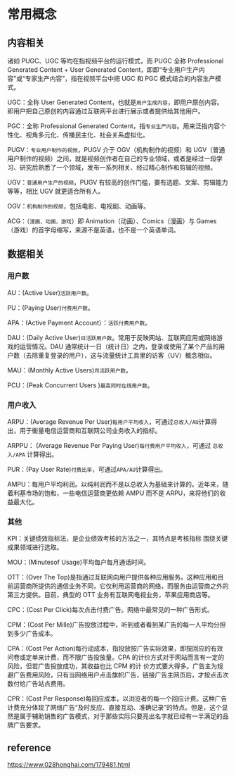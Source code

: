 # 常用概念

## 内容相关

诸如 PUGC、UGC 等均在指视频平台的运行模式，而 PUGC 全称 Professional Generated Content + User Generated Content，即即“专业用户生产内容”或“专家生产内容”，指在视频平台中把 UGC 和 PGC 模式结合的内容生产模式。

UGC：全称 User Generated Content，也就是`用户生成内容`，即用户原创内容。即用户把自己原创的内容通过互联网平台进行展示或者提供给其他用户。

PGC：全称 Professional Generated Content，指`专业生产内容`。用来泛指内容个性化、视角多元化、传播民主化、社会关系虚拟化。

PUGV：`专业用户制作的视频`，PUGV 介于 OGV（机构制作的视频）和 UGV（普通用户制作的视频）之间，就是视频创作者在自己的专业领域，或者是经过一段学习、研究后熟悉了一个领域，发布一系列相关、经过精心制作和剪辑的视频。

UGV：`普通用户生产的视频`，PUGV 有较高的创作门槛，要有选题、文案、剪辑能力等等，相比 UGV 就更适合所有人。

OGV：`机构制作的视频`，包括电影、电视剧、动画等。

ACG：（`漫画、动画、游戏`）即 Animation（动画）、Comics（漫画）与 Games（游戏）的首字母缩写，来源不是英语，也不是一个英语单词。

## 数据相关

### 用户数

AU：(Active User)`活跃用户数`。

PU：(Paying User)`付费用户数`。

APA：(Active Payment Account）：`活跃付费用户数`。

DAU：(Daily Active User)`日活跃用户数`。常用于反映网站、互联网应用或网络游戏的运营情况。DAU 通常统计一日（统计日）之内，登录或使用了某个产品的用户数（去除重复登录的用户），这与流量统计工具里的访客（UV）概念相似。

MAU：(Monthly Active Users)`月活跃用户数`。

PCU：(Peak Concurrent Users )`最高同时在线用户数`。

### 用户收入

ARPU：(Average Revenue Per User)`每用户平均收入`，可通过`总收入/AU`计算得出，用于衡量电信运营商和互联网公司业务收入的指标。

ARPPU： (Average Revenue Per Paying User)`每付费用户平均收入`，可通过 `总收入/APA` 计算得出。

PUR：(Pay User Rate)`付费比率`，可通过`APA/AU`计算得出。

AMPU：每用户平均利润。以纯利润而不是以总收入为基础来计算的。近年来，随着利基市场的饱和，一些电信运营商更依赖 AMPU 而不是 ARPU，来将他们的收益最大化。

### 其他

KPI：关键绩效指标法，是企业绩效考核的方法之一，其特点是考核指标 围绕关键成果领域进行选取。

MOU：(Minutesof Usage)平均每户每月通话时间。

OTT：(Over The Top)是指通过互联网向用户提供各种应用服务。这种应用和目前运营商所提供的通信业务不同，它仅利用运营商的网络，而服务由运营商之外的第三方提供。目前，典型的 OTT 业务有互联网电视业务，苹果应用商店等。

CPC：(Cost Per Click)每次点击付费广告。网络中最常见的一种广告形式。

CPM：(Cost Per Mille)广告投放过程中，听到或者看到某广告的每一人平均分担到多少广告成本。

CPA：(Cost Per Action)每行动成本，指投放按广告实际效果，即按回应的有效问卷或定单来计费，而不限广告投放量。CPA 的计价方式对于网站而言有一定的风险，但若广告投放成功，其收益也比 CPM 的计 价方式要大得多。广告主为规避广告费用风险，只有当网络用户点击旗帜广告，链接广告主网页后，才按点击次数付给广告站点费用。

CPR：(Cost Per Response)每回应成本，以浏览者的每一个回应计费。这种广告计费充分体现了网络广告“及时反应、直接互动、准确记录”的特点。但是，这个显然是属于辅助销售的广告模式，对于那些实际只要亮出名字就已经有一半满足的品牌广告要求。

## reference

https://www.028honghai.com/179481.html
